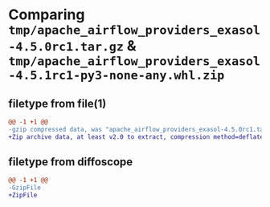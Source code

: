 # Comparing `tmp/apache_airflow_providers_exasol-4.5.0rc1.tar.gz` & `tmp/apache_airflow_providers_exasol-4.5.1rc1-py3-none-any.whl.zip`

## filetype from file(1)

```diff
@@ -1 +1 @@
-gzip compressed data, was "apache_airflow_providers_exasol-4.5.0rc1.tar", last modified: Tue Apr 30 11:25:24 2024, max compression
+Zip archive data, at least v2.0 to extract, compression method=deflate
```

## filetype from diffoscope

```diff
@@ -1 +1 @@
-GzipFile
+ZipFile
```

